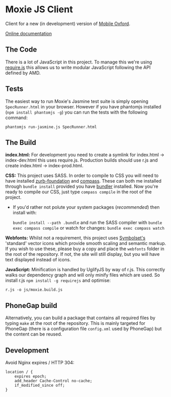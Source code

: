 Moxie JS Client
===============

Client for a new (in development) version of [Mobile Oxford](http://m.ox.ac.uk).

[Online documentation](https://moxie-js-client.readthedocs.org)

The Code
--------

There is a lot of JavaScript in this project. To manage this we're using [require.js](http://requirejs.org/) this allows us to write modular JavaScript following the API defined by AMD.

Tests
-----

The easiest way to run Moxie's Jasmine test suite is simply opening `SpecRunner.html` in your browser. However if you have phantomjs installed (`npm install phantomjs -g`) you can run the tests with the following command:

    phantomjs run-jasmine.js SpecRunner.html

The Build
---------

**index.html:** For development you need to create a symlink for index.html -> index-dev.html this uses require.js. Production builds should use r.js and create index.html -> index-prod.html.

**CSS:** This project uses SASS. In order to compile to CSS you will need to have installed [zurb-foundation](http://foundation.zurb.com/) and [compass](http://compass-style.org/install/). These can both me installed through `bundle install` provided you have [bundler](http://gembundler.com/) installed. Now you're ready to compile our CSS, just type `compass compile` in the root of the project.
 - If you'd rather not polute your system packages (*recommended*) then install with:

   ``bundle install --path .bundle`` and run the SASS compiler with ``bundle exec compass compile`` or watch for changes: ``bundle exec compass watch``

**Webfonts:** Whilst not a requirement, this project uses [Symbolset's](https://symbolset.com/) 'standard' vector icons which provide smooth scaling and semantic markup. If you wish to use these, please buy a copy and place the `webfonts` folder in the root of the repository. If not, the site will still display, but you will have text displayed instead of icons. 

**JavaScript:** Minification is handled by UglifyJS by way of r.js. This correctly walks our dependency graph and will only minify files which are used. So install r.js `npm install -g requirejs` and optimise:

    r.js -o js/moxie.build.js

PhoneGap build
--------------

Alternatively, you can build a package that contains all required files by typing `make` at the root of the repository. This is mainly targeted for PhoneGap (there is a configuration file `config.xml` used by PhoneGap) but the content can be reused.

Development
-----------

Avoid Nginx expires / HTTP 304:

	location / {
    	expires epoch;
    	add_header Cache-Control no-cache;
    	if_modified_since off;
	}

